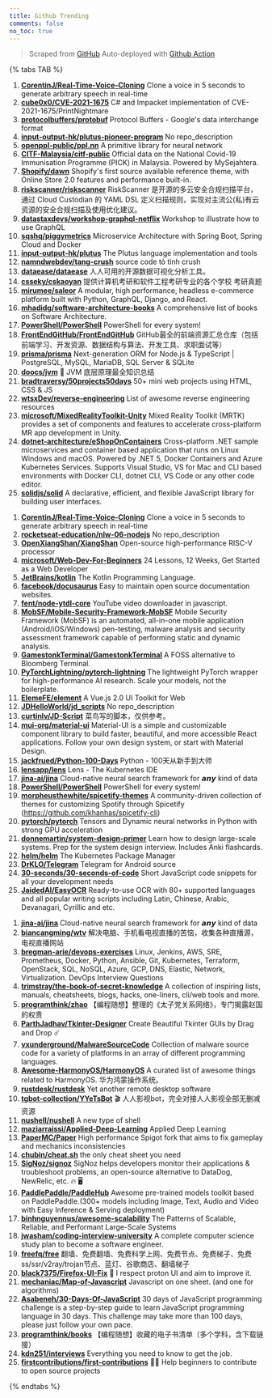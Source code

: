 ```yaml
---
title: Github Trending
comments: false
no_toc: true
---
```


> Scraped from [GitHub](https://github.com/trending)
Auto-deployed with [Github Action](https://docs.github.com/en/actions)

{% tabs TAB %}
<!-- tab Daily -->
1. [**CorentinJ/Real-Time-Voice-Cloning**](https://github.com/CorentinJ/Real-Time-Voice-Cloning)
Clone a voice in 5 seconds to generate arbitrary speech in real-time
2. [**cube0x0/CVE-2021-1675**](https://github.com/cube0x0/CVE-2021-1675)
C# and Impacket implementation of CVE-2021-1675/PrintNightmare
3. [**protocolbuffers/protobuf**](https://github.com/protocolbuffers/protobuf)
Protocol Buffers - Google's data interchange format
4. [**input-output-hk/plutus-pioneer-program**](https://github.com/input-output-hk/plutus-pioneer-program)
No repo_description
5. [**openppl-public/ppl.nn**](https://github.com/openppl-public/ppl.nn)
A primitive library for neural network
6. [**CITF-Malaysia/citf-public**](https://github.com/CITF-Malaysia/citf-public)
Official data on the National Covid-​19 Immunisation Programme (PICK) in Malaysia. Powered by MySejahtera.
7. [**Shopify/dawn**](https://github.com/Shopify/dawn)
Shopify's first source available reference theme, with Online Store 2.0 features and performance built-in.
8. [**riskscanner/riskscanner**](https://github.com/riskscanner/riskscanner)
RiskScanner 是开源的多云安全合规扫描平台，通过 Cloud Custodian 的 YAML DSL 定义扫描规则，实现对主流公(私)有云资源的安全合规扫描及使用优化建议。
9. [**datastaxdevs/workshop-graphql-netflix**](https://github.com/datastaxdevs/workshop-graphql-netflix)
Workshop to illustrate how to use GraphQL
10. [**sqshq/piggymetrics**](https://github.com/sqshq/piggymetrics)
Microservice Architecture with Spring Boot, Spring Cloud and Docker
11. [**input-output-hk/plutus**](https://github.com/input-output-hk/plutus)
The Plutus language implementation and tools
12. [**namndwebdev/tang-crush**](https://github.com/namndwebdev/tang-crush)
source code tỏ tình crush
13. [**dataease/dataease**](https://github.com/dataease/dataease)
人人可用的开源数据可视化分析工具。
14. [**csseky/cskaoyan**](https://github.com/csseky/cskaoyan)
提供计算机考研和软件工程考研专业的各个学校 考研真题
15. [**mirumee/saleor**](https://github.com/mirumee/saleor)
A modular, high performance, headless e-commerce platform built with Python, GraphQL, Django, and React.
16. [**mhadidg/software-architecture-books**](https://github.com/mhadidg/software-architecture-books)
A comprehensive list of books on Software Architecture.
17. [**PowerShell/PowerShell**](https://github.com/PowerShell/PowerShell)
PowerShell for every system!
18. [**FrontEndGitHub/FrontEndGitHub**](https://github.com/FrontEndGitHub/FrontEndGitHub)
GitHub最全的前端资源汇总仓库（包括前端学习、开发资源、数据结构与算法、开发工具、求职面试等）
19. [**prisma/prisma**](https://github.com/prisma/prisma)
Next-generation ORM for Node.js & TypeScript | PostgreSQL, MySQL, MariaDB, SQL Server & SQLite
20. [**doocs/jvm**](https://github.com/doocs/jvm)
🤗 JVM 底层原理最全知识总结
21. [**bradtraversy/50projects50days**](https://github.com/bradtraversy/50projects50days)
50+ mini web projects using HTML, CSS & JS
22. [**wtsxDev/reverse-engineering**](https://github.com/wtsxDev/reverse-engineering)
List of awesome reverse engineering resources
23. [**microsoft/MixedRealityToolkit-Unity**](https://github.com/microsoft/MixedRealityToolkit-Unity)
Mixed Reality Toolkit (MRTK) provides a set of components and features to accelerate cross-platform MR app development in Unity.
24. [**dotnet-architecture/eShopOnContainers**](https://github.com/dotnet-architecture/eShopOnContainers)
Cross-platform .NET sample microservices and container based application that runs on Linux Windows and macOS. Powered by .NET 5, Docker Containers and Azure Kubernetes Services. Supports Visual Studio, VS for Mac and CLI based environments with Docker CLI, dotnet CLI, VS Code or any other code editor.
25. [**solidjs/solid**](https://github.com/solidjs/solid)
A declarative, efficient, and flexible JavaScript library for building user interfaces.
<!-- endtab -->
<!-- tab Weekly -->
1. [**CorentinJ/Real-Time-Voice-Cloning**](https://github.com/CorentinJ/Real-Time-Voice-Cloning)
Clone a voice in 5 seconds to generate arbitrary speech in real-time
2. [**rocketseat-education/nlw-06-nodejs**](https://github.com/rocketseat-education/nlw-06-nodejs)
No repo_description
3. [**OpenXiangShan/XiangShan**](https://github.com/OpenXiangShan/XiangShan)
Open-source high-performance RISC-V processor
4. [**microsoft/Web-Dev-For-Beginners**](https://github.com/microsoft/Web-Dev-For-Beginners)
24 Lessons, 12 Weeks, Get Started as a Web Developer
5. [**JetBrains/kotlin**](https://github.com/JetBrains/kotlin)
The Kotlin Programming Language.
6. [**facebook/docusaurus**](https://github.com/facebook/docusaurus)
Easy to maintain open source documentation websites.
7. [**fent/node-ytdl-core**](https://github.com/fent/node-ytdl-core)
YouTube video downloader in javascript.
8. [**MobSF/Mobile-Security-Framework-MobSF**](https://github.com/MobSF/Mobile-Security-Framework-MobSF)
Mobile Security Framework (MobSF) is an automated, all-in-one mobile application (Android/iOS/Windows) pen-testing, malware analysis and security assessment framework capable of performing static and dynamic analysis.
9. [**GamestonkTerminal/GamestonkTerminal**](https://github.com/GamestonkTerminal/GamestonkTerminal)
A FOSS alternative to Bloomberg Terminal.
10. [**PyTorchLightning/pytorch-lightning**](https://github.com/PyTorchLightning/pytorch-lightning)
The lightweight PyTorch wrapper for high-performance AI research. Scale your models, not the boilerplate.
11. [**ElemeFE/element**](https://github.com/ElemeFE/element)
A Vue.js 2.0 UI Toolkit for Web
12. [**JDHelloWorld/jd_scripts**](https://github.com/JDHelloWorld/jd_scripts)
No repo_description
13. [**curtinlv/JD-Script**](https://github.com/curtinlv/JD-Script)
菜鸟写的脚本，仅供参考。
14. [**mui-org/material-ui**](https://github.com/mui-org/material-ui)
Material-UI is a simple and customizable component library to build faster, beautiful, and more accessible React applications. Follow your own design system, or start with Material Design.
15. [**jackfrued/Python-100-Days**](https://github.com/jackfrued/Python-100-Days)
Python - 100天从新手到大师
16. [**lensapp/lens**](https://github.com/lensapp/lens)
Lens - The Kubernetes IDE
17. [**jina-ai/jina**](https://github.com/jina-ai/jina)
Cloud-native neural search framework for 𝙖𝙣𝙮 kind of data
18. [**PowerShell/PowerShell**](https://github.com/PowerShell/PowerShell)
PowerShell for every system!
19. [**morpheusthewhite/spicetify-themes**](https://github.com/morpheusthewhite/spicetify-themes)
A community-driven collection of themes for customizing Spotify through Spicetify (https://github.com/khanhas/spicetify-cli)
20. [**pytorch/pytorch**](https://github.com/pytorch/pytorch)
Tensors and Dynamic neural networks in Python with strong GPU acceleration
21. [**donnemartin/system-design-primer**](https://github.com/donnemartin/system-design-primer)
Learn how to design large-scale systems. Prep for the system design interview. Includes Anki flashcards.
22. [**helm/helm**](https://github.com/helm/helm)
The Kubernetes Package Manager
23. [**DrKLO/Telegram**](https://github.com/DrKLO/Telegram)
Telegram for Android source
24. [**30-seconds/30-seconds-of-code**](https://github.com/30-seconds/30-seconds-of-code)
Short JavaScript code snippets for all your development needs
25. [**JaidedAI/EasyOCR**](https://github.com/JaidedAI/EasyOCR)
Ready-to-use OCR with 80+ supported languages and all popular writing scripts including Latin, Chinese, Arabic, Devanagari, Cyrillic and etc.
<!-- endtab -->
<!-- tab Monthly -->
1. [**jina-ai/jina**](https://github.com/jina-ai/jina)
Cloud-native neural search framework for 𝙖𝙣𝙮 kind of data
2. [**biancangming/wtv**](https://github.com/biancangming/wtv)
解决电脑、手机看电视直播的苦恼，收集各种直播源，电视直播网站
3. [**bregman-arie/devops-exercises**](https://github.com/bregman-arie/devops-exercises)
Linux, Jenkins, AWS, SRE, Prometheus, Docker, Python, Ansible, Git, Kubernetes, Terraform, OpenStack, SQL, NoSQL, Azure, GCP, DNS, Elastic, Network, Virtualization. DevOps Interview Questions
4. [**trimstray/the-book-of-secret-knowledge**](https://github.com/trimstray/the-book-of-secret-knowledge)
A collection of inspiring lists, manuals, cheatsheets, blogs, hacks, one-liners, cli/web tools and more.
5. [**programthink/zhao**](https://github.com/programthink/zhao)
【编程随想】整理的《太子党关系网络》，专门揭露赵国的权贵
6. [**ParthJadhav/Tkinter-Designer**](https://github.com/ParthJadhav/Tkinter-Designer)
Create Beautiful Tkinter GUIs by Drag and Drop ☄️
7. [**vxunderground/MalwareSourceCode**](https://github.com/vxunderground/MalwareSourceCode)
Collection of malware source code for a variety of platforms in an array of different programming languages.
8. [**Awesome-HarmonyOS/HarmonyOS**](https://github.com/Awesome-HarmonyOS/HarmonyOS)
A curated list of awesome things related to HarmonyOS. 华为鸿蒙操作系统。
9. [**rustdesk/rustdesk**](https://github.com/rustdesk/rustdesk)
Yet another remote desktop software
10. [**tgbot-collection/YYeTsBot**](https://github.com/tgbot-collection/YYeTsBot)
🎬 人人影视bot，完全对接人人影视全部无删减资源
11. [**nushell/nushell**](https://github.com/nushell/nushell)
A new type of shell
12. [**maziarraissi/Applied-Deep-Learning**](https://github.com/maziarraissi/Applied-Deep-Learning)
Applied Deep Learning
13. [**PaperMC/Paper**](https://github.com/PaperMC/Paper)
High performance Spigot fork that aims to fix gameplay and mechanics inconsistencies
14. [**chubin/cheat.sh**](https://github.com/chubin/cheat.sh)
the only cheat sheet you need
15. [**SigNoz/signoz**](https://github.com/SigNoz/signoz)
SigNoz helps developers monitor their applications & troubleshoot problems, an open-source alternative to DataDog, NewRelic, etc. 🔥 🖥
16. [**PaddlePaddle/PaddleHub**](https://github.com/PaddlePaddle/PaddleHub)
Awesome pre-trained models toolkit based on PaddlePaddle.(300+ models including Image, Text, Audio and Video with Easy Inference & Serving deployment)
17. [**binhnguyennus/awesome-scalability**](https://github.com/binhnguyennus/awesome-scalability)
The Patterns of Scalable, Reliable, and Performant Large-Scale Systems
18. [**jwasham/coding-interview-university**](https://github.com/jwasham/coding-interview-university)
A complete computer science study plan to become a software engineer.
19. [**freefq/free**](https://github.com/freefq/free)
翻墙、免费翻墙、免费科学上网、免费节点、免费梯子、免费ss/ssr/v2ray/trojan节点、蓝灯、谷歌商店、翻墙梯子
20. [**black7375/Firefox-UI-Fix**](https://github.com/black7375/Firefox-UI-Fix)
🦊 I respect proton UI and aim to improve it.
21. [**mechaniac/Map-of-Javascript**](https://github.com/mechaniac/Map-of-Javascript)
Javascript on one sheet. (and one for algorithms)
22. [**Asabeneh/30-Days-Of-JavaScript**](https://github.com/Asabeneh/30-Days-Of-JavaScript)
30 days of JavaScript programming challenge is a step-by-step guide to learn JavaScript programming language in 30 days. This challenge may take more than 100 days, please just follow your own pace.
23. [**programthink/books**](https://github.com/programthink/books)
【编程随想】收藏的电子书清单（多个学科，含下载链接）
24. [**kdn251/interviews**](https://github.com/kdn251/interviews)
Everything you need to know to get the job.
25. [**firstcontributions/first-contributions**](https://github.com/firstcontributions/first-contributions)
🚀✨ Help beginners to contribute to open source projects
<!-- endtab -->
{% endtabs %}
